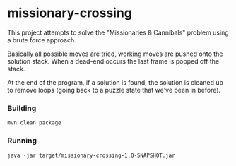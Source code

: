 # missionary-crossing

This project attempts to solve the "Missionaries &amp; Cannibals" problem using a brute force approach.

Basically all possible moves are tried, working moves are pushed onto the solution stack.  When a dead-end occurs the last frame is popped off the stack.

At the end of the program, if a solution is found, the solution is cleaned up to remove loops (going back to a puzzle
state that we've been in before).

### Building

```
mvn clean package
```

### Running

```
java -jar target/missionary-crossing-1.0-SNAPSHOT.jar
```
